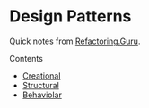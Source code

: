 # Design Patterns

Quick notes from [Refactoring.Guru](https://refactoring.guru/).

Contents

- [Creational](./Creational.md)
- [Structural](./Structural.md)
- [Behaviolar](./Behaviolar.md)
